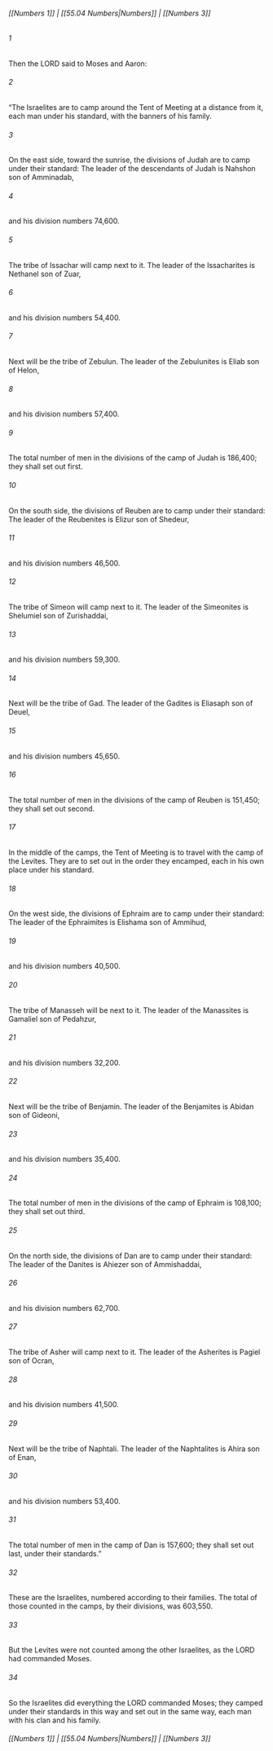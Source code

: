 
###### [[Numbers 1]] | [[55.04 Numbers|Numbers]] | [[Numbers 3]]

###### 1
Then the LORD said to Moses and Aaron:
###### 2
“The Israelites are to camp around the Tent of Meeting at a distance from it, each man under his standard, with the banners of his family.
###### 3
On the east side, toward the sunrise, the divisions of Judah are to camp under their standard: The leader of the descendants of Judah is Nahshon son of Amminadab,
###### 4
and his division numbers 74,600.
###### 5
The tribe of Issachar will camp next to it. The leader of the Issacharites is Nethanel son of Zuar,
###### 6
and his division numbers 54,400.
###### 7
Next will be the tribe of Zebulun. The leader of the Zebulunites is Eliab son of Helon,
###### 8
and his division numbers 57,400.
###### 9
The total number of men in the divisions of the camp of Judah is 186,400; they shall set out first.
###### 10
On the south side, the divisions of Reuben are to camp under their standard: The leader of the Reubenites is Elizur son of Shedeur,
###### 11
and his division numbers 46,500.
###### 12
The tribe of Simeon will camp next to it. The leader of the Simeonites is Shelumiel son of Zurishaddai,
###### 13
and his division numbers 59,300.
###### 14
Next will be the tribe of Gad. The leader of the Gadites is Eliasaph son of Deuel,
###### 15
and his division numbers 45,650.
###### 16
The total number of men in the divisions of the camp of Reuben is 151,450; they shall set out second.
###### 17
In the middle of the camps, the Tent of Meeting is to travel with the camp of the Levites. They are to set out in the order they encamped, each in his own place under his standard.
###### 18
On the west side, the divisions of Ephraim are to camp under their standard: The leader of the Ephraimites is Elishama son of Ammihud,
###### 19
and his division numbers 40,500.
###### 20
The tribe of Manasseh will be next to it. The leader of the Manassites is Gamaliel son of Pedahzur,
###### 21
and his division numbers 32,200.
###### 22
Next will be the tribe of Benjamin. The leader of the Benjamites is Abidan son of Gideoni,
###### 23
and his division numbers 35,400.
###### 24
The total number of men in the divisions of the camp of Ephraim is 108,100; they shall set out third.
###### 25
On the north side, the divisions of Dan are to camp under their standard: The leader of the Danites is Ahiezer son of Ammishaddai,
###### 26
and his division numbers 62,700.
###### 27
The tribe of Asher will camp next to it. The leader of the Asherites is Pagiel son of Ocran,
###### 28
and his division numbers 41,500.
###### 29
Next will be the tribe of Naphtali. The leader of the Naphtalites is Ahira son of Enan,
###### 30
and his division numbers 53,400.
###### 31
The total number of men in the camp of Dan is 157,600; they shall set out last, under their standards.”
###### 32
These are the Israelites, numbered according to their families. The total of those counted in the camps, by their divisions, was 603,550.
###### 33
But the Levites were not counted among the other Israelites, as the LORD had commanded Moses.
###### 34
So the Israelites did everything the LORD commanded Moses; they camped under their standards in this way and set out in the same way, each man with his clan and his family.

###### [[Numbers 1]] | [[55.04 Numbers|Numbers]] | [[Numbers 3]]
